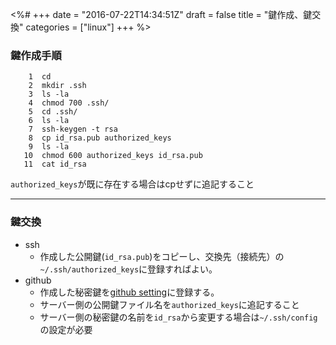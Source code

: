 <%#
+++
date = "2016-07-22T14:34:51Z"
draft = false
title = "鍵作成、鍵交換"
categories = ["linux"]
+++
%>

### 鍵作成手順

```
    1  cd
    2  mkdir .ssh
    3  ls -la
    4  chmod 700 .ssh/
    5  cd .ssh/
    6  ls -la
    7  ssh-keygen -t rsa
    8  cp id_rsa.pub authorized_keys
    9  ls -la
   10  chmod 600 authorized_keys id_rsa.pub
   11  cat id_rsa
```

`authorized_keys`が既に存在する場合はcpせずに追記すること

---

### 鍵交換

+ ssh
  + 作成した公開鍵(`id_rsa.pub`)をコピーし、交換先（接続先）の`~/.ssh/authorized_keys`に登録すればよい。
+ github
  + 作成した秘密鍵を[github setting](https://github.com/settings/keys)に登録する。
  + サーバー側の公開鍵ファイル名を`authorized_keys`に追記すること
  + サーバー側の秘密鍵の名前を`id_rsa`から変更する場合は`~/.ssh/config`の設定が必要
